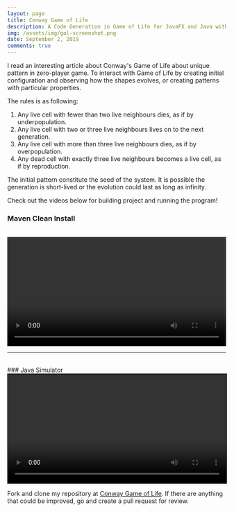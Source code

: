 ```yaml
---
layout: page
title: Conway Game of Life
description: A Code Generation in Game of Life for JavaFX and Java with Maven
img: /assets/img/gol-screenshot.png
date: September 2, 2019
comments: true
---
```


I read an interesting article about Conway's Game of Life about unique pattern in zero-player game. To interact with Game of Life by creating initial configuration and observing how the shapes evolves, or creating patterns with particular properties.

The rules is as following: 

1. Any live cell with fewer than two live neighbours dies, as if by underpopulation.
2. Any live cell with two or three live neighbours lives on to the next generation.
3. Any live cell with more than three live neighbours dies, as if by overpopulation.
4. Any dead cell with exactly three live neighbours becomes a live cell, as if by reproduction.

The initial pattern constitute the seed of the system. It is possible the generation is short-lived or the evolution could last as long as infinity.

Check out the videos below for building project and running the program!

### Maven Clean Install
<br/>
<video width="100%" controls>
    <source src="{{site.baseurl}}/assets/mp4/mvncleaninstall.mp4" type="video/mp4">
    Your browser does not support the video tag.
</video>
<hr/>
<br/>
### Java Simulator
<br/>
<video width="100%" controls style="border: 1px solid black;">
    <source src="{{site.baseurl}}/assets/mp4/gol-simulator.mp4" type="video/mp4">
    Your browser does not support the video tag.
</video>

Fork and clone my repository at [Conway Game of Life](https://github.com/jmsweb/conway-gol). If there are anything that could be improved, go and create
a pull request for review.